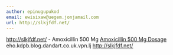 ```yaml
---
author: epinugupukod
email: ewisixaw@uegem.jonjamail.com
url: http://slkjfdf.net/
---
```


http://slkjfdf.net/ - Amoxicillin 500 Mg <a href="http://slkjfdf.net/">Amoxicillin 500 Mg Dosage</a> eho.kdpb.blog.dandart.co.uk.vpn.lj http://slkjfdf.net/